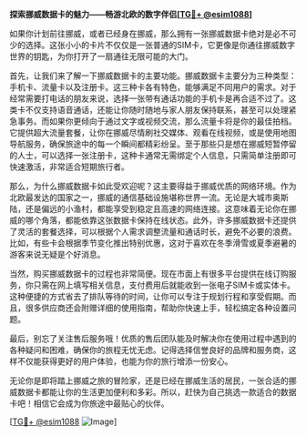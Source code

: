 **探索挪威数据卡的魅力——畅游北欧的数字伴侣[[TG💪+ @esim1088](https://t.me/s/esim1088)]**

如果你计划前往挪威，或者已经身在挪威，那么拥有一张挪威数据卡绝对是必不可少的选择。这张小小的卡片不仅仅是一张普通的SIM卡，它更像是你通往挪威数字世界的钥匙，为你打开了一扇通往无限可能的大门。

首先，让我们来了解一下挪威数据卡的主要功能。挪威数据卡主要分为三种类型：手机卡、流量卡以及注册卡。这三种卡各有特色，能够满足不同用户的需求。对于经常需要打电话的朋友来说，选择一张带有通话功能的手机卡是再合适不过了。这类卡不仅支持语音通话，还能让你随时随地与家人朋友保持联系，甚至可以处理紧急事务。而如果你更倾向于通过文字或视频交流，那么流量卡将是你的最佳拍档。它提供超大流量套餐，让你在挪威尽情刷社交媒体、观看在线视频，或是使用地图导航服务，确保旅途中的每一个瞬间都精彩纷呈。至于那些只是想在挪威短暂停留的人士，可以选择一张注册卡，这种卡通常无需绑定个人信息，只需简单注册即可快速激活，非常适合短期旅行者。

那么，为什么挪威数据卡如此受欢迎呢？这主要得益于挪威优质的网络环境。作为北欧最发达的国家之一，挪威的通信基础设施堪称世界一流。无论是大城市奥斯陆，还是偏远的小渔村，都能享受到稳定且高速的网络连接。这意味着无论你在挪威的哪个角落，都能依靠这张数据卡保持在线状态。此外，许多挪威数据卡还提供了灵活的套餐选择，可以根据个人需求调整流量和通话时长，避免不必要的浪费。比如，有些卡会根据季节变化推出特别优惠，这对于喜欢在冬季滑雪或夏季避暑的游客来说无疑是个好消息。

当然，购买挪威数据卡的过程也非常简便。现在市面上有很多平台提供在线订购服务，你只需在网上填写相关信息，支付费用后就能收到一张电子SIM卡或实体卡。这种便捷的方式省去了排队等待的时间，让你可以专注于规划行程和享受假期。而且，很多供应商还会附赠详细的使用指南，帮助你快速上手，轻松搞定各种设置问题。

最后，别忘了关注售后服务哦！优质的售后团队能及时解决你在使用过程中遇到的各种疑问和困难，确保你的旅程无忧无虑。记得选择信誉良好的品牌和服务商，这样不仅能获得更好的用户体验，也能为你的旅行增添一份安心。

无论你是即将踏上挪威之旅的冒险家，还是已经在挪威生活的居民，一张合适的挪威数据卡都能让你的生活更加便利和多彩。所以，赶快为自己挑选一款适合的数据卡吧！相信它会成为你旅途中最贴心的伙伴。

[[TG💪+ @esim1088](https://t.me/s/esim1088) ![Image](https://i.postimg.cc/4NQfJmqS/Snipaste-2025-05-13-00-14-12.png)]
